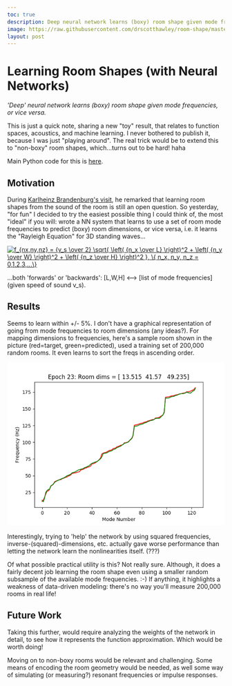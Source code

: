 ```yaml
---
toc: true
description: Deep neural network learns (boxy) room shape given mode frequencies, or vice versa.
image: https://raw.githubusercontent.com/drscotthawley/room-shape/master/sample_mode_plot.png
layout: post
---
```


# Learning Room Shapes (with Neural Networks)

*'Deep' neural network learns (boxy) room shape given mode frequencies, or vice versa.*

This is just a quick note, sharing a new "toy" result, that relates to function spaces, acoustics, and machine learning.  I never bothered to publish it, because I was just "playing around".  The real trick would be to extend this to "non-boxy" room shapes, which...turns out to be hard! haha

Main Python code for this is [here](https://github.com/drscotthawley/room-shape).

## Motivation
During [Karlheinz Brandenburg's visit](http://www.belmont.edu/burs/), he remarked that learning room shapes from the sound of the room is still an open question. So yesterday, "for fun" I decided to try the easiest possible thing I could think of, the most "ideal" if you will:  wrote a NN system that learns to use a set of room mode frequencies to predict (boxy) room dimensions, or vice versa, i.e. it learns the "Rayleigh Equation" for 3D standing waves... 

<a href="https://www.codecogs.com/eqnedit.php?latex=f_{nx,ny,nz}&space;=&space;{v_s&space;\over&space;2}&space;\sqrt{&space;\left(&space;{n_x&space;\over&space;L}&space;\right)^2&space;&plus;&space;\left(&space;{n_y&space;\over&space;W}&space;\right)^2&space;&plus;&space;\left(&space;{n_z&space;\over&space;H}&space;\right)^2&space;},&space;\{&space;n_x,&space;n_y,&space;n_z&space;=&space;0,1,2,3,...\}" target="_blank"><img src="https://latex.codecogs.com/gif.latex?f_{nx,ny,nz}&space;=&space;{v_s&space;\over&space;2}&space;\sqrt{&space;\left(&space;{n_x&space;\over&space;L}&space;\right)^2&space;&plus;&space;\left(&space;{n_y&space;\over&space;W}&space;\right)^2&space;&plus;&space;\left(&space;{n_z&space;\over&space;H}&space;\right)^2&space;},&space;\{&space;n_x,&space;n_y,&space;n_z&space;=&space;0,1,2,3,...\}" title="f_{nx,ny,nz} = {v_s \over 2} \sqrt{ \left( {n_x \over L} \right)^2 + \left( {n_y \over W} \right)^2 + \left( {n_z \over H} \right)^2 }, \{ n_x, n_y, n_z = 0,1,2,3,...\}" /></a>

...both 'forwards' or 'backwards':  [L,W,H] <--> [list of mode frequencies]  (given speed of sound v_s).


## Results
Seems to learn within +/- 5%.  I don't have a graphical representation of going from mode frequencies to room dimensions (any ideas?).  For mapping dimensions to frequencies, here's a sample room shown in the picture (red=target, green=predicted), used a training set of 200,000 random rooms.  It even learns to sort the freqs in ascending order.

![Sample plot of mode freqs](https://raw.githubusercontent.com/drscotthawley/room-shape/master/sample_mode_plot.png)

Interestingly, trying to 'help' the network by using squared frequencies, inverse-(squared)-dimensions, etc. actually gave worse performance than letting the network learn the nonlinearities itself. (???)


Of what possible practical utility is this? Not really sure. Although, it does a fairly decent job learning the room shape even using a smaller random subsample of the available mode frequencies. :-)  If anything, it highlights a weakness of data-driven modeling: there's no way you'll measure 200,000 rooms in real life!


## Future Work
Taking this further, would require analyzing the weights of the network in detail, to see how it represents the function approximation.  Which would be worth doing!

Moving on to non-boxy rooms would be relevant and challenging.  Some means of encoding the room geometry would be needed, as well some way of simulating (or measuring?) resonant frequencies or impulse responses.
